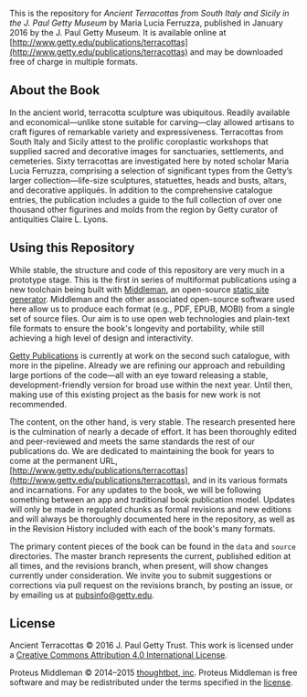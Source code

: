 This is the repository for *Ancient Terracottas from South Italy and Sicily in the J. Paul Getty Museum* by Maria Lucia Ferruzza, published in January 2016 by the J. Paul Getty Museum. It is available online at [http://www.getty.edu/publications/terracottas](http://www.getty.edu/publications/terracottas) and may be downloaded free of charge in multiple formats.

## About the Book

In the ancient world, terracotta sculpture was ubiquitous. Readily available and economical&#8212;unlike stone suitable for carving&#8212;clay allowed artisans to craft figures of remarkable variety and expressiveness. Terracottas from South Italy and Sicily attest to the prolific coroplastic workshops that supplied sacred and decorative images for sanctuaries, settlements, and cemeteries. Sixty terracottas are investigated here by noted scholar Maria Lucia Ferruzza, comprising a selection of significant types from the Getty’s larger collection&#8212;life-size sculptures, statuettes, heads and busts, altars, and decorative appliqués. In addition to the comprehensive catalogue entries, the publication includes a guide to the full collection of over one thousand other figurines and molds from the region by Getty curator of antiquities Claire L. Lyons.

## Using this Repository

While stable, the structure and code of this repository are very much in a prototype stage. This is the first in series of multiformat publications using a new toolchain being built with [Middleman](https://github.com/middleman/middleman), an open-source [static site generator](https://www.smashingmagazine.com/2015/11/modern-static-website-generators-next-big-thing/). Middleman and the other associated open-source software used here allow us to produce each format (e.g., PDF, EPUB, MOBI)  from a single set of source files. Our aim is to use open web technologies and plain-text file formats to ensure the book's longevity and portability, while still achieving a high level of design and interactivity.

[Getty Publications](http://www.getty.edu/publications/) is currently at work on the second such catalogue, with more in the pipeline. Already we are refining our approach and rebuilding large portions of the code—all with an eye toward releasing a stable, development-friendly version for broad use within the next year. Until then, making use of this existing project as the basis for new work is not recommended.

The content, on the other hand, is very stable. The research presented here is the culmination of nearly a decade of effort. It has been thoroughly edited and peer-reviewed and meets the same standards the rest of our publications do. We are dedicated to maintaining the book for years to come at the permanent URL, [http://www.getty.edu/publications/terracottas](http://www.getty.edu/publications/terracottas), and in its various formats and incarnations. For any updates to the book, we will be following something between an app and traditional book publication model. Updates will only be made in regulated chunks as formal revisions and new editions and will always be thoroughly documented here in the repository, as well as in the Revision History included with each of the book's many formats.

The primary content pieces of the book can be found in the `data` and `source` directories. The master branch represents the current, published edition at all times, and the revisions branch, when present, will show changes currently under consideration. We invite you to submit suggestions or corrections via pull request on the revisions branch, by posting an issue, or by emailing us at [pubsinfo@getty.edu](mailto:pubsinfo@getty.edu).

## License

Ancient Terracottas © 2016 J. Paul Getty Trust. This work is licensed under a [Creative Commons Attribution 4.0 International License](http://creativecommons.org/licenses/by/4.0/).

Proteus Middleman © 2014–2015 [thoughtbot, inc](http://thoughtbot.com). Proteus Middleman is free software and may be redistributed under the terms specified in the [license](https://github.com/thoughtbot/bourbon/blob/master/LICENSE.md).
